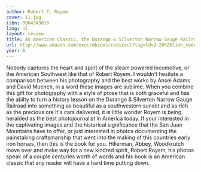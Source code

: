 ```yaml
---
author: Robert T. Royem
cover: 11.jpg
isbn: 0964343010
lang: nl
layout: review
title: An American Classic, the Durango & Silverton Narrow Gauge Railroad
url: http://www.amazon.com/exec/obidos/redirect?tag=ldvd-20%26link_code=xm2%26camp=2025%26creative=165953%26path=http://www.amazon.com/gp/redirect.html%253fASIN=0964343010%2526tag=ldvd-20%2526lcode=xm2%2526cID=2025%2526ccmID=165953%2526location=/o/ASIN/0964343010%25253FSubscriptionId=0VJDVJ14KM0P0VXDCQ82
year: 0
---
```

Nobody captures the heart and spirit of the steam powered locomotive, or the American Southwest like that of Robert Royem.  I wouldn't hesitate a comparison between his photography and the best works by Ansel Adams and  David Muench, in a word these images are sublime.  When you combine this  gift for photography with a style of prose that is both graceful and has  the abilty to turn a history lesson on the Durango & Silverton Narrow  Gauge Railroad into something as beautiful as a southwestern sunset and as  rich as the precious ore it's cars delivered, it is little wonder Royem is  being heralded as the best photojournalist in America today.  If your  interested in the captivating images and the historical significance that  the San Juan Mountains have to offer, or just interested in photos  documenting the painstaking craftsmanship that went into the making of this  countries early iron horses, then this is the book for you.  Hillerman,  Abbey, Woodkrutch move over and make way for a new kindred spirit, Robert  Royem, his photos speak of a couple centuries worth of words and his book  is an American classic that any reader will have a hard time putting down.
